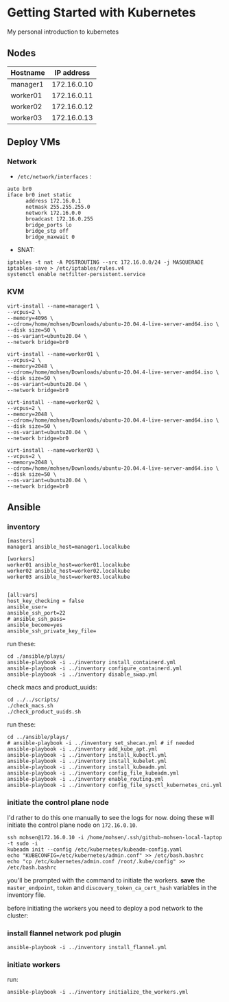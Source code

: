 # Getting Started with Kubernetes
My personal introduction to kubernetes



## Nodes 

| Hostname | IP address |
| --- | --- |
| manager1 | 172.16.0.10 |
| worker01 | 172.16.0.11 |
| worker02 | 172.16.0.12 |
| worker03 | 172.16.0.13 |



## Deploy VMs 

### Network

- `/etc/network/interfaces` :
~~~
auto br0
iface br0 inet static
      address 172.16.0.1
      netmask 255.255.255.0
      network 172.16.0.0
      broadcast 172.16.0.255
      bridge_ports lo
      bridge_stp off
      bridge_maxwait 0
~~~

- SNAT:
~~~
iptables -t nat -A POSTROUTING --src 172.16.0.0/24 -j MASQUERADE
iptables-save > /etc/iptables/rules.v4
systemctl enable netfilter-persistent.service
~~~

### KVM 

~~~
virt-install --name=manager1 \
--vcpus=2 \
--memory=4096 \
--cdrom=/home/mohsen/Downloads/ubuntu-20.04.4-live-server-amd64.iso \
--disk size=50 \
--os-variant=ubuntu20.04 \
--network bridge=br0
~~~

~~~
virt-install --name=worker01 \
--vcpus=2 \
--memory=2048 \
--cdrom=/home/mohsen/Downloads/ubuntu-20.04.4-live-server-amd64.iso \
--disk size=50 \
--os-variant=ubuntu20.04 \
--network bridge=br0
~~~

~~~
virt-install --name=worker02 \
--vcpus=2 \
--memory=2048 \
--cdrom=/home/mohsen/Downloads/ubuntu-20.04.4-live-server-amd64.iso \
--disk size=50 \
--os-variant=ubuntu20.04 \
--network bridge=br0
~~~

~~~
virt-install --name=worker03 \
--vcpus=2 \
--memory=2048 \
--cdrom=/home/mohsen/Downloads/ubuntu-20.04.4-live-server-amd64.iso \
--disk size=50 \
--os-variant=ubuntu20.04 \
--network bridge=br0
~~~

## Ansible
### inventory
~~~
[masters]
manager1 ansible_host=manager1.localkube

[workers]
worker01 ansible_host=worker01.localkube
worker02 ansible_host=worker02.localkube
worker03 ansible_host=worker03.localkube


[all:vars]
host_key_checking = false
ansible_user=
ansible_ssh_port=22
# ansible_ssh_pass=
ansible_become=yes
ansible_ssh_private_key_file=
~~~

run these:
~~~
cd ./ansible/plays/
ansible-playbook -i ../inventory install_containerd.yml
ansible-playbook -i ../inventory configure_containerd.yml
ansible-playbook -i ../inventory disable_swap.yml
~~~
check macs and product_uuids:
~~~
cd ../../scripts/
./check_macs.sh   
./check_product_uuids.sh
~~~
run these: 
~~~
cd ../ansible/plays/
# ansible-playbook -i ../inventory set_shecan.yml # if needed
ansible-playbook -i ../inventory add_kube_apt.yml
ansible-playbook -i ../inventory install_kubectl.yml
ansible-playbook -i ../inventory install_kubelet.yml
ansible-playbook -i ../inventory install_kubeadm.yml
ansible-playbook -i ../inventory config_file_kubeadm.yml
ansible-playbook -i ../inventory enable_routing.yml
ansible-playbook -i ../inventory config_file_sysctl_kubernetes_cni.yml
~~~

### initiate the control plane node

I'd rather to do this one manually to see the logs for now. doing these will initiate the control plane node on `172.16.0.10`.
~~~
ssh mohsen@172.16.0.10 -i /home/mohsen/.ssh/github-mohsen-local-laptop -t sudo -i
kubeadm init --config /etc/kubernetes/kubeadm-config.yaml
echo "KUBECONFIG=/etc/kubernetes/admin.conf" >> /etc/bash.bashrc
echo "cp /etc/kubernetes/admin.conf /root/.kube/config" >> /etc/bash.bashrc
~~~
you'll be prompted with the command to initiate the workers. **save** the `master_endpoint`, `token` and `discovery_token_ca_cert_hash` variables in the inventory file.

before initiating the workers you need to deploy a pod network to the cluster:
### install flannel network pod plugin
~~~
ansible-playbook -i ../inventory install_flannel.yml
~~~

### initiate workers
run:
~~~
ansible-playbook -i ../inventory initialize_the_workers.yml
~~~
